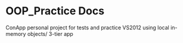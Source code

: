 # OOP_Practice Docs
ConApp personal project for tests and practice VS2012 using local in-memory objects/ 3-tier app
